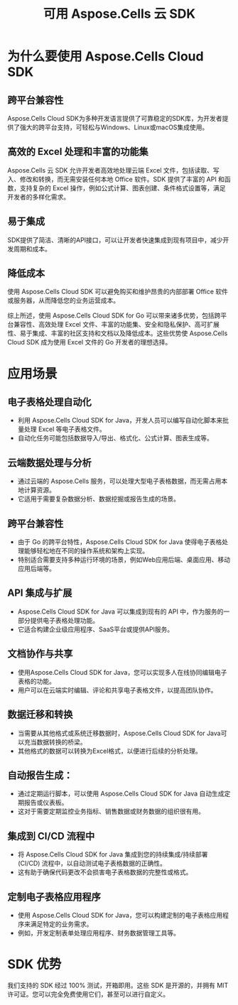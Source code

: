 ﻿---
title: 可用 Aspose.Cells 云 SDK
second_title: Documen
ArticleTitle: "Available Aspose.Cells Cloud SDKs: C#, Java, PHP, Python, Ruby, Node.js, Go, Per"
LinkTitle: Available SDK
type: docs
url: /zh/available-sdks/
description: Aspose.Cells 云支持 Excel 创建、转换、合并、拆分、保护、内部对象操作等
weight: 30
kwords: Excel、Office 云、REST API、电子表格、PDF、CSV、Json、Markdown、可用 SDK
---
# **为什么要使用 Aspose.Cells Cloud SDK**

## **跨平台兼容性**

Aspose.Cells Cloud SDK为多种开发语言提供了可靠稳定的SDK库，为开发者提供了强大的跨平台支持，可轻松与Windows、Linux或macOS集成使用。

## **高效的 Excel 处理和丰富的功能集**

Aspose.Cells 云 SDK 允许开发者高效地处理云端 Excel 文件，包括读取、写入、修改和转换，而无需安装任何本地 Office 软件。SDK 提供了丰富的 API 和函数，支持复杂的 Excel 操作，例如公式计算、图表创建、条件格式设置等，满足开发者的多样化需求。

## **易于集成**

SDK提供了简洁、清晰的API接口，可以让开发者快速集成到现有项目中，减少开发周期和成本。

## **降低成本**

使用 Aspose.Cells Cloud SDK 可以避免购买和维护昂贵的内部部署 Office 软件或服务器，从而降低您的业务运营成本。

综上所述，使用 Aspose.Cells Cloud SDK for Go 可以带来诸多优势，包括跨平台兼容性、高效处理 Excel 文件、丰富的功能集、安全和隐私保护、高可扩展性、易于集成、丰富的社区支持和文档以及降低成本。这些优势使 Aspose.Cells Cloud SDK 成为使用 Excel 文件的 Go 开发者的理想选择。

# **应用场景**

## **电子表格处理自动化**

- 利用 Aspose.Cells Cloud SDK for Java，开发人员可以编写自动化脚本来批量处理 Excel 等电子表格文件。
- 自动化任务可能包括数据导入/导出、格式化、公式计算、图表生成等。

## **云端数据处理与分析**

- 通过云端的 Aspose.Cells 服务，可以处理大型电子表格数据，而无需占用本地计算资源。
- 它适用于需要复杂数据分析、数据挖掘或报告生成的场景。

## **跨平台兼容性**

- 由于 Go 的跨平台特性，Aspose.Cells Cloud SDK for Java 使得电子表格处理能够轻松地在不同的操作系统和架构上实现。
- 特别适合需要支持多种运行环境的场景，例如Web应用后端、桌面应用、移动应用后端等。

## **API 集成与扩展**

- Aspose.Cells Cloud SDK for Java 可以集成到现有的 API 中，作为服务的一部分提供电子表格处理功能。
- 它适合构建企业级应用程序、SaaS平台或提供API服务。

## **文档协作与共享**

- 使用Aspose.Cells Cloud SDK for Java，您可以实现多人在线协同编辑电子表格的功能。
- 用户可以在云端实时编辑、评论和共享电子表格文件，以提高团队协作。

## **数据迁移和转换**

- 当需要从其他格式或系统迁移数据时，Aspose.Cells Cloud SDK for Java可以充当数据转换的桥梁。
- 其他格式的数据可以转换为Excel格式，以便进行后续的分析处理。

## **自动报告生成：**

- 通过定期运行脚本，可以使用 Aspose.Cells Cloud SDK for Java 自动生成定期报告或仪表板。
- 这对于需要定期监控业务指标、销售数据或财务数据的组织很有用。

## **集成到 CI/CD 流程中**

- 将 Aspose.Cells Cloud SDK for Java 集成到您的持续集成/持续部署 (CI/CD) 流程中，以自动测试电子表格数据的正确性。
- 这有助于确保代码更改不会损害电子表格数据的完整性或格式。

## **定制电子表格应用程序**

- 使用 Aspose.Cells Cloud SDK for Java，您可以构建定制的电子表格应用程序来满足特定的业务需求。
- 例如，开发定制表单处理应用程序、财务数据管理工具等。

# **SDK 优势**

我们支持的 SDK 经过 100% 测试，开箱即用。这些 SDK 是开源的，并拥有 MIT 许可证。您可以完全免费使用它们，甚至可以进行自定义。
